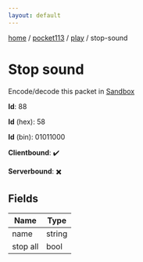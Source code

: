 ```yaml
---
layout: default
---
```


[home](/)  /  [pocket113](/protocol/pocket113)  /  [play](/protocol/pocket113/play)  /  stop-sound

# Stop sound

Encode/decode this packet in [Sandbox](../../../sandbox/pocket113#Play.StopSound)

**Id**: 88

**Id** (hex): 58

**Id** (bin): 01011000

**Clientbound**: ✔️

**Serverbound**: ✖️

## Fields

Name | Type
---|---
name | string
stop all | bool

